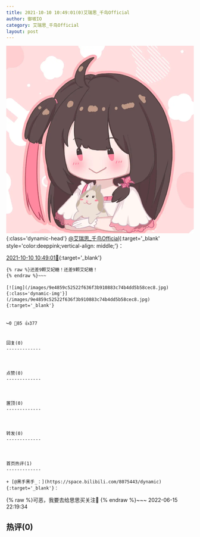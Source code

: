 ```yaml
---
title: 2021-10-10 10:49:01(0)艾瑞思_千鸟Official
author: 御坂IO
category: 艾瑞思_千鸟Official
layout: post
---
```


![img](/images/7e08840c56f251de28bdf766b647bd5fe9a5d50a.jpg){:class='dynamic-head'}
[@艾瑞思_千鸟Official](https://space.bilibili.com/1090010845/dynamic){:target='_blank' style='color:deeppink;vertical-align: middle;'}：

[2021-10-10 10:49:01🔗](https://t.bilibili.com/579802292700661529){:target='_blank'}

~~~
{% raw %}还差9颗艾妃糖！还差9颗艾妃糖！
{% endraw %}~~~

[![img](/images/9e4859c52522f636f3b910883c74b4dd5b58cec8.jpg){:class='dynamic-img'}](/images/9e4859c52522f636f3b910883c74b4dd5b58cec8.jpg){:target='_blank'}


↪️0 💬85 👍377


回复(0)
-------------



点赞(0)
-------------



置顶(0)
-------------



转发(0)
-------------



首页热评(1)
-------------

+ [@黑手黑手_：](https://space.bilibili.com/8075443/dynamic){:target='_blank'}：
~~~
{% raw %}可恶，我要去给思思买关注💢
{% endraw %}~~~
2022-06-15 22:19:34


热评(0)
-------------



